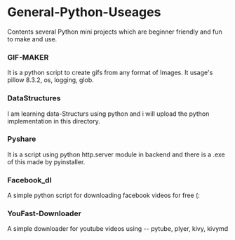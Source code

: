 # General-Python-Useages
Contents several Python mini projects which are beginner friendly and fun to make and use.

### GIF-MAKER
It is a python script to create gifs from any format of Images. It usage's pillow 8.3.2, os, logging, glob.

### DataStructures
I am learning data-Structurs using python and i will upload the python implementation in this directory.

### Pyshare
It is a script using python http.server module in backend and there is a .exe of this made by pyinstaller.

### Facebook_dl
A simple python script for downloading facebook videos for free (:

### YouFast-Downloader
A simple downloader for youtube videos  using --  pytube, plyer, kivy, kivymd
